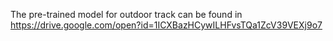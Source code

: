 
The pre-trained model for outdoor track can be found in https://drive.google.com/open?id=1ICXBazHCywILHFvsTQa1ZcV39VEXj9o7
